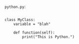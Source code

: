 <!-- >>>>>> BEGIN GENERATED FILE (include): SOURCE test/include/templates/python_code_block.md -->
<!-- >>>>>> BEGIN INCLUDED FILE (code_block): SOURCE test/include/includes/python.py -->
```python.py```:
```

class MyClass:
    variable = "blah"

    def function(self):
        print("This is Python.")
```
<!-- <<<<<< END INCLUDED FILE (code_block): SOURCE test/include/includes/python.py -->
<!-- <<<<<< END GENERATED FILE (include): SOURCE test/include/templates/python_code_block.md -->
